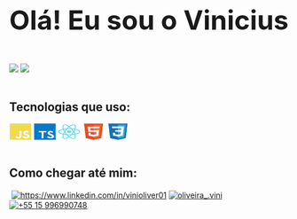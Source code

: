<h1 align="center" style="font-size:48px; font-weight:bold">Olá! Eu sou o Vinicius</h1>
</br>

<div>
<img src="https://github-readme-stats.vercel.app/api?username=ViniOliver01&show_icons=true&theme=dracula" height="180em" />
<img src="https://github-readme-stats.vercel.app/api/top-langs/?username=ViniOliver01&layout=compact&theme=dracula" height="180em" />
</div>

<div style="display: inline_block"><br/>
   <h2>Tecnologias que uso:</h2>
  <img align="center" alt="Js" height="30" width="40" src="https://raw.githubusercontent.com/devicons/devicon/master/icons/javascript/javascript-plain.svg">
  <img align="center" alt="Ts" height="30" width="40" src="https://raw.githubusercontent.com/devicons/devicon/master/icons/typescript/typescript-plain.svg">
  <img align="center" alt="React" height="30" width="40" src="https://raw.githubusercontent.com/devicons/devicon/master/icons/react/react-original.svg">
  <img align="center" alt="HTML" height="30" width="40" src="https://raw.githubusercontent.com/devicons/devicon/master/icons/html5/html5-original.svg">
  <img align="center" alt="CSS" height="30" width="40" src="https://raw.githubusercontent.com/devicons/devicon/master/icons/css3/css3-original.svg">
</div>

<div style="display: inline_block"><br/>
    <h2>Como chegar até mim:</h2>
    <a href="mailto:vinioliver.dev@gmail.com?" target="blank"><img align="center" src="https://img.shields.io/badge/Gmail-D14836?style=for-the-badge&logo=gmail&logoColor=white" alt=""/></a>
    <a href="https://www.linkedin.com/in/vinioliver01" target="blank"><img align="center" src="https://img.shields.io/badge/LinkedIn-0077B5?style=for-the-badge&logo=linkedin&logoColor=white" alt="https://www.linkedin.com/in/vinioliver01"/></a>
    <a href="https://instagram.com/oliveira_.vini" target="blank"><img align="center" src="https://img.shields.io/badge/Instagram-E4405F?style=for-the-badge&logo=instagram&logoColor=white" alt="oliveira_.vini"/></a>
    <a href="https://wa.me/5515996990748" target="blank"><img align="center" src="https://img.shields.io/badge/WhatsApp-25D366?style=for-the-badge&logo=whatsapp&logoColor=white" alt="+55 15 996990748"/></a>
